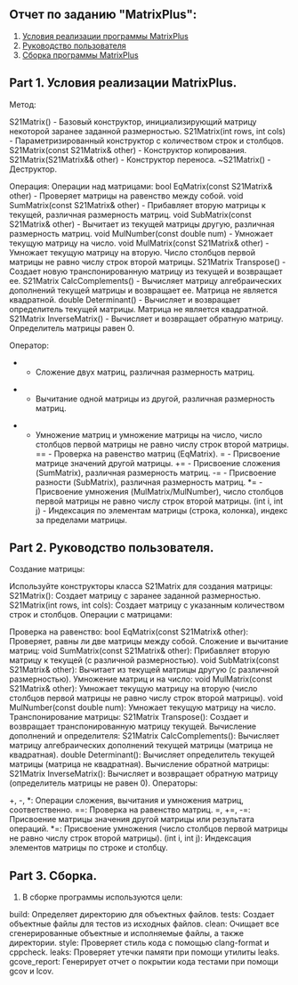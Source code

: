 ## Отчет по заданию "MatrixPlus":

1) [Условия реализации программы MatrixPlus](#part-1-условия-реализация-MatrixPlus)
2) [Руководство пользователя](#part-2-руководство-пользователя)
3) [Сборка программы MatrixPlus](#part-3-сборка)

## Part 1. Условия реализации MatrixPlus.

Метод:

S21Matrix() - Базовый конструктор, инициализирующий матрицу некоторой заранее заданной размерностью.
S21Matrix(int rows, int cols) - Параметризированный конструктор с количеством строк и столбцов.
S21Matrix(const S21Matrix& other) - Конструктор копирования.
S21Matrix(S21Matrix&& other) - Конструктор переноса.
~S21Matrix() - Деструктор.

Операция:
Операции над матрицами:
bool EqMatrix(const S21Matrix& other) - Проверяет матрицы на равенство между собой.
void SumMatrix(const S21Matrix& other) - Прибавляет вторую матрицы к текущей, различная размерность матриц.
void SubMatrix(const S21Matrix& other) - Вычитает из текущей матрицы другую, различная размерность матриц.
void MulNumber(const double num) - Умножает текущую матрицу на число.
void MulMatrix(const S21Matrix& other) - Умножает текущую матрицу на вторую. Число столбцов первой матрицы не равно числу строк второй матрицы.
S21Matrix Transpose() - Создает новую транспонированную матрицу из текущей и возвращает ее.
S21Matrix CalcComplements() - Вычисляет матрицу алгебраических дополнений текущей матрицы и возвращает ее. Mатрица не является квадратной.
double Determinant() - Вычисляет и возвращает определитель текущей матрицы.  Mатрица не является квадратной.
S21Matrix InverseMatrix() - Вычисляет и возвращает обратную матрицу. Oпределитель матрицы равен 0.

Оператор:
+ - Сложение двух матриц, различная размерность матриц.
- - Вычитание одной матрицы из другой, различная размерность матриц.
* - Умножение матриц и умножение матрицы на число, число столбцов первой матрицы не равно числу строк второй матрицы.
== - Проверка на равенство матриц (EqMatrix).
= - Присвоение матрице значений другой матрицы.
+= - Присвоение сложения (SumMatrix), различная размерность матриц.
-= - Присвоение разности (SubMatrix), различная размерность матриц.
*= - Присвоение умножения (MulMatrix/MulNumber), число столбцов первой матрицы не равно числу строк второй матрицы.
(int i, int j) - Индексация по элементам матрицы (строка, колонка), индекс за пределами матрицы.

## Part 2. Руководство пользователя.

Создание матрицы:

Используйте конструкторы класса S21Matrix для создания матрицы:
S21Matrix(): Создает матрицу с заранее заданной размерностью.
S21Matrix(int rows, int cols): Создает матрицу с указанным количеством строк и столбцов.
Операции с матрицами:

Проверка на равенство:
bool EqMatrix(const S21Matrix& other): Проверяет, равны ли две матрицы между собой.
Сложение и вычитание матриц:
void SumMatrix(const S21Matrix& other): Прибавляет вторую матрицу к текущей (с различной размерностью).
void SubMatrix(const S21Matrix& other): Вычитает из текущей матрицы другую (с различной размерностью).
Умножение матриц и на число:
void MulMatrix(const S21Matrix& other): Умножает текущую матрицу на вторую (число столбцов первой матрицы не равно числу строк второй матрицы).
void MulNumber(const double num): Умножает текущую матрицу на число.
Транспонирование матрицы:
S21Matrix Transpose(): Создает и возвращает транспонированную матрицу текущей.
Вычисление дополнений и определителя:
S21Matrix CalcComplements(): Вычисляет матрицу алгебраических дополнений текущей матрицы (матрица не квадратная).
double Determinant(): Вычисляет определитель текущей матрицы (матрица не квадратная).
Вычисление обратной матрицы:
S21Matrix InverseMatrix(): Вычисляет и возвращает обратную матрицу (определитель матрицы не равен 0).
Операторы:

+, -, *: Операции сложения, вычитания и умножения матриц, соответственно.
==: Проверка на равенство матриц.
=, +=, -=: Присвоение матрицы значения другой матрицы или результата операций.
*=: Присвоение умножения (число столбцов первой матрицы не равно числу строк второй матрицы).
(int i, int j): Индексация элементов матрицы по строке и столбцу.

## Part 3. Сборка.

1) В сборке программы используются цели:

build: Определяет директорию для объектных файлов.
tests: Создает объектные файлы для тестов из исходных файлов.
clean: Очищает все сгенерированные объектные и исполняемые файлы, а также директории.
style: Проверяет стиль кода с помощью clang-format и cppcheck.
leaks: Проверяет утечки памяти при помощи утилиты leaks.
gcove_report: Генерирует отчет о покрытии кода тестами при помощи gcov и lcov.






